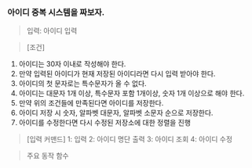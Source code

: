 ### 아이디 중복 시스템을 짜보자.

> 입력: 아이디 입력

> [조건]

1. 아이디는 30자 이내로 작성해야 한다.
1. 만약 입력된 아이디가 현재 저장된 아이디라면 다시 입력 받아야 한다.
1. 아이디의 첫 문자로는 특수문자가 올 수 없다.
1. 아이디는 대문자 1개 이상, 특수문자 포함 1개이상, 숫자 1개 이상으로 해야 한다.
1. 만약 위의 조건들에 만족된다면 아이디를 저장한다.
1. 아이디 저장 시 숫자, 알파벳 대문자, 알파벳 소문자 순으로 저장한다.
1. 아이디를 수정한다면 다시 수정된 저장소에 대한 정렬을 진행


> [입력 커맨드]
1: 입력
2: 아이디 명단 출력
3: 아이디 조회
4: 아이디 수정


> 주요 동작 함수

